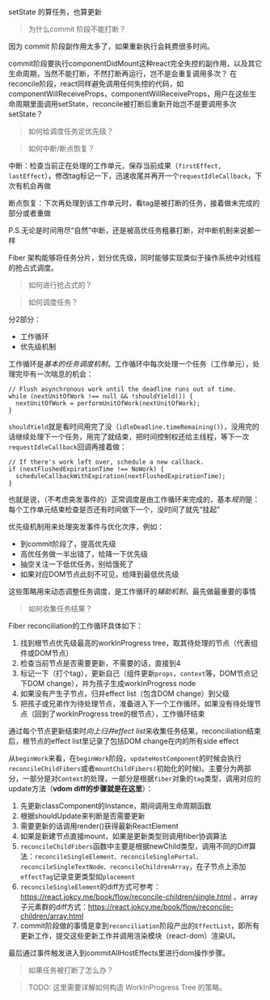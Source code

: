 setState 的算任务，也算更新

> 为什么commit 阶段不能打断？

因为 commit 阶段副作用太多了，如果重新执行会耗费很多时间。

commit阶段要执行componentDidMount这种react完全失控的副作用，以及其它生命周期，当然不能打断，不然打断再运行，岂不是会重复调用多次？
在reconcile阶段，react同样避免调用任何失控的代码，如componentWillReceiveProps，componentWillReceiveProps，用户在这些生命周期里面调用setState，reconcile被打断后重新开始岂不是要调用多次setState？



> 如何给调度任务定优先级？



> 如何中断/断点恢复？

中断：检查当前正在处理的工作单元，保存当前成果（`firstEffect, lastEffect`），修改tag标记一下，迅速收尾并再开一个`requestIdleCallback`，下次有机会再做

断点恢复：下次再处理到该工作单元时，看tag是被打断的任务，接着做未完成的部分或者重做

P.S.无论是时间用尽“自然”中断，还是被高优任务粗暴打断，对中断机制来说都一样



Fiber 架构能够将任务分片，划分优先级，同时能够实现类似于操作系统中对线程的抢占式调度。

> 如何进行抢占式的？



> 如何调度任务？

分2部分：

- 工作循环
- 优先级机制

工作循环是*基本的任务调度机制*，工作循环中每次处理一个任务（工作单元），处理完毕有一次喘息的机会：

```
// Flush asynchronous work until the deadline runs out of time.
while (nextUnitOfWork !== null && !shouldYield()) {
  nextUnitOfWork = performUnitOfWork(nextUnitOfWork);
}
```

`shouldYield`就是看时间用完了没（`idleDeadline.timeRemaining()`），没用完的话继续处理下一个任务，用完了就结束，把时间控制权还给主线程，等下一次`requestIdleCallback`回调再接着做：

```
// If there's work left over, schedule a new callback.
if (nextFlushedExpirationTime !== NoWork) {
  scheduleCallbackWithExpiration(nextFlushedExpirationTime);
}
```

也就是说，（不考虑突发事件的）正常调度是由工作循环来完成的，基本*规则*是：每个工作单元结束检查是否还有时间做下一个，没时间了就先“挂起”

优先级机制用来处理突发事件与优化次序，例如：

- 到commit阶段了，提高优先级
- 高优任务做一半出错了，给降一下优先级
- 抽空关注一下低优任务，别给饿死了
- 如果对应DOM节点此刻不可见，给降到最低优先级

这些策略用来动态调整任务调度，是工作循环的*辅助机制*，最先做最重要的事情

> 如何收集任务结果？

Fiber reconciliation的工作循环具体如下：

1. 找到根节点优先级最高的workInProgress tree，取其待处理的节点（代表组件或DOM节点）
2. 检查当前节点是否需要更新，不需要的话，直接到4
3. 标记一下（打个tag），更新自己（组件更新`props`，`context`等，DOM节点记下DOM change），并为孩子生成workInProgress node
4. 如果没有产生子节点，归并effect list（包含DOM change）到父级
5. 把孩子或兄弟作为待处理节点，准备进入下一个工作循环。如果没有待处理节点（回到了workInProgress tree的根节点），工作循环结束

通过每个节点更新结束时*向上归并effect list*来收集任务结果，reconciliation结束后，根节点的effect list里记录了包括DOM change在内的所有side effect



从`beginWork`来看，在`beginWork`阶段，`updateHostComponent`的时候会执行`reconcileChildFibers`或者`mountChildFibers(`初始化的时候)。主要分为两部分，一部分是对`Context`的处理，一部分是根据`fiber`对象的`tag`类型，调用对应的update方法（**vdom diff的步骤就是在这里**）：

1. 先更新classComponent的Instance，期间调用生命周期函数
2. 根据shouldUpdate来判断是否需要更新
3. 需要更新的话调用render()获得最新ReactElement
4. 如果是新建节点直接mount，如果是更新类型则调用fiber协调算法
5. `reconcileChildFibers`函数中主要是根据newChild类型，调用不同的Diff算法：`reconcileSingleElement、reconcileSinglePortal、reconcileSingleTextNode、reconcileChildrenArray`，在子节点上添加 `effectTag`记录变更类型如`placement`
6. `reconcileSingleElement`的diff方式可参考：https://react.jokcy.me/book/flow/reconcile-children/single.html 。array子元素群的diff方式：https://react.jokcy.me/book/flow/reconcile-children/array.html
7. commit阶段做的事情是拿到`reconciliation`阶段产出的`EffectList`，即所有更新工作，提交这些更新工作并调用渲染模块（react-dom）渲染UI。

最后通过事件触发进入到commitAllHostEffects里进行dom操作步骤。



>  如果任务被打断了怎么办？

> TODO: 这里需要详解如何构造 WorkInProgress Tree 的策略。
